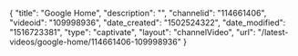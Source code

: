 {
    "title": "Google Home",
    "description": "",
    "channelid": "114661406",
    "videoid": "109998936",
    "date_created": "1502524322",
    "date_modified": "1516723381",
    "type": "captivate",
    "layout": "channelVideo",
    "url": "\/latest-videos\/google-home\/114661406-109998936"
}